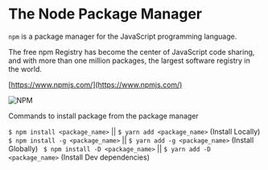 # The Node Package Manager

`npm` is a package manager for the JavaScript programming language.  

The free npm Registry has become the center of JavaScript code sharing, and with more than one million packages, the largest software registry in the world.  

[https://www.npmjs.com/](https://www.npmjs.com/)

![NPM](../screenshots/npm.gif)

Commands to install package from the package manager

`$ npm install <package_name>` || `$ yarn add <package_name>` (Install Locally)
` $ npm install -g <package_name>` || `$ yarn add -g <package_name>` (Install Globally)
` $ npm install -D <package_name>` || `$ yarn add -D <package_name>` (Install Dev dependencies)
